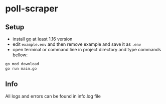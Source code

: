 # poll-scraper

## Setup

- install [go](https://golang.org/dl/) at least 1.16 version
- edit `example.env` and then remove example and save it as `.env`
- open terminal or command line in project directory and type commands bellow:

```sh
go mod download
go run main.go
```

## Info

All logs and errors can be found in info.log file
